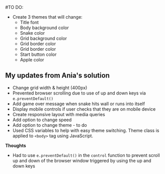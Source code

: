#TO DO:

- Create 3 themes that will change:
    - Title font
    - Body background color
    - Snake color
    - Grid background color
    - Grid border color
    - Grid border color
    - Start button color
    - Apple color 



## My updates from Ania's solution
- Change grid width & height (400px)
- Prevented browser scrolling due to use of up and down keys via `e.preventDefault()`
- Add game over message when snake hits wall or runs into itself 
- Display mobile controls if user checks that they are on mobile device
- Create responsive layout with media queries
- Add option to change speed
- Add option to change theme - to do
- Used CSS variables to help with easy theme switching. Theme class is applied to `<body>` tag using JavaScript. 




**Thoughts**
- Had to use `e.preventDefault()` in the `control` function to prevent scroll up and down of the browser window triggered by using the up and down keys